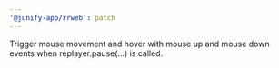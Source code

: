 ```yaml
---
'@junify-app/rrweb': patch
---
```


Trigger mouse movement and hover with mouse up and mouse down events when replayer.pause(...) is called.
